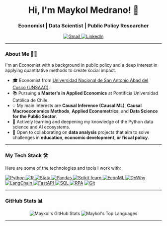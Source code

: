 <h1 align="center">Hi, I'm Maykol Medrano! 👋</h1>
<h3 align="center">Economist | Data Scientist | Public Policy Researcher</h3>

<p align="center">
  <a href="mailto:mmedrano2@uc.cl">
    <img src="https://img.shields.io/badge/Gmail-D14836?style=flat&logo=gmail&logoColor=white" alt="Gmail"/>
  </a>
  <a href="https://www.linkedin.com/in/maykolmedrano" target="_blank">
    <img src="https://img.shields.io/badge/LinkedIn-0077B5?style=flat&logo=linkedin&logoColor=white" alt="LinkedIn"/>
  </a>
</p>

---

### About Me 👨‍💻

I'm an Economist with a background in public policy and a deep interest in applying quantitative methods to create social impact.

- 🎓 Economist from [Universidad Nacional de San Antonio Abad del Cusco (UNSAAC)](https://www.unsaac.edu.pe/).
- 📚 Pursuing a **Master's in Applied Economics** at Pontificia Universidad Católica de Chile.
- 💡 My main interests are **Causal Inference (Causal ML)**, **Causal Macroeconomics Methods**, **Applied Econometrics**, and **Data Science for the Public Sector**.
- 🌱 Actively learning and deepening my knowledge of the Python data science and AI ecosystems.
- 🤝 Open to collaborating on **data analysis** projects that aim to solve challenges in **education, economic development, or fiscal policy**.

---

### My Tech Stack 🛠️

Here are some of the technologies and tools I work with:

<p align="left">
  <a href="https://www.python.org" target="_blank"> <img src="https://img.shields.io/badge/Python-3776AB?style=flat&logo=python&logoColor=white" alt="Python"/> </a>
  <a href="https://www.r-project.org" target="_blank"> <img src="https://img.shields.io/badge/R-276DC3?style=flat&logo=r&logoColor=white" alt="R"/> </a>
  <a href="https://www.stata.com" target="_blank"> <img src="https://img.shields.io/badge/Stata-1A5F91?style=flat&logo=stata&logoColor=white" alt="Stata"/> </a>
  <a href="https://pandas.pydata.org/" target="_blank"> <img src="https://img.shields.io/badge/Pandas-150458?style=flat&logo=pandas&logoColor=white" alt="Pandas"/> </a>
  <a href="https://scikit-learn.org/" target="_blank"> <img src="https://img.shields.io/badge/Scikit--Learn-F7931E?style=flat&logo=scikit-learn&logoColor=white" alt="Scikit-learn"/> </a>
  <a href="https://github.com/microsoft/econml" target="_blank"> <img src="https://img.shields.io/badge/EconML-22668D?style=flat" alt="EconML"/> </a>
  <a href="https://github.com/py-why/dowhy" target="_blank"> <img src="https://img.shields.io/badge/DoWhy-FF8C00?style=flat" alt="DoWhy"/> </a>
  <a href="https://www.langchain.com/" target="_blank"> <img src="https://img.shields.io/badge/LangChain-019934?style=flat&logo=langchain&logoColor=white" alt="LangChain"/> </a>
  <a href="https://fastapi.tiangolo.com/" target="_blank"> <img src="https://img.shields.io/badge/FastAPI-009688?style=flat&logo=fastapi&logoColor=white" alt="FastAPI"/> </a>
  <a href="https://www.postgresql.org" target="_blank"> <img src="https://img.shields.io/badge/SQL-025E8C?style=flat&logo=postgresql&logoColor=white" alt="SQL"/> </a>
  <a href="#"><img src="https://img.shields.io/badge/RPA-5A2A84?style=flat" alt="RPA"/></a>
  <a href="https://git-scm.com/" target="_blank"> <img src="https.img.shields.io/badge/Git-F05032?style=flat&logo=git&logoColor=white" alt="Git"/> </a>
</p>

---

### GitHub Stats 📊

<p align="center">
  <img src="https://github-readme-stats.vercel.app/api?username=MaykolMedrano&show_icons=false&theme=transparent&include_all_commits=true&count_private=true" alt="Maykol's GitHub Stats" />
  <img src="https://github-readme-stats.vercel.app/api/top-langs/?username=MaykolMedrano&layout=compact&langs_count=8&theme=transparent" alt="Maykol's Top Languages" />
</p>

---
